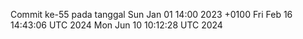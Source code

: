 Commit ke-55 pada tanggal Sun Jan 01 14:00 2023 +0100
Fri Feb 16 14:43:06 UTC 2024
Mon Jun 10 10:12:28 UTC 2024
